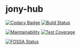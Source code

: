 # jony-hub

[![Codacy Badge](https://app.codacy.com/project/badge/Grade/ba8a7dddf06e478aa8d4ad5059144f76)](https://www.codacy.com?utm_source=github.com&amp;utm_medium=referral&amp;utm_content=fgsoftware1/jony-hub&amp;utm_campaign=Badge_Grade)
[![Build Status](https://travis-ci.com/fgsoftware1/jony-hub.svg?token=kvoUm8DVqHAYHrybsVyT&branch=main)](https://travis-ci.com/fgsoftware1/jony-hub)

[![Maintainability](https://api.codeclimate.com/v1/badges/0521624ad07f7251fa1f/maintainability)](https://codeclimate.com/github/fgsoftware1/jony-hub/maintainability)
[![Test Coverage](https://api.codeclimate.com/v1/badges/0521624ad07f7251fa1f/test_coverage)](https://codeclimate.com/github/fgsoftware1/jony-hub/test_coverage)

[![FOSSA Status](https://app.fossa.com/api/projects/git%2Bgithub.com%2Ffgsoftware1%2Fjony-hub.svg?type=large)](https://app.fossa.com/projects/git%2Bgithub.com%2Ffgsoftware1%2Fjony-hub?ref=badge_large)
